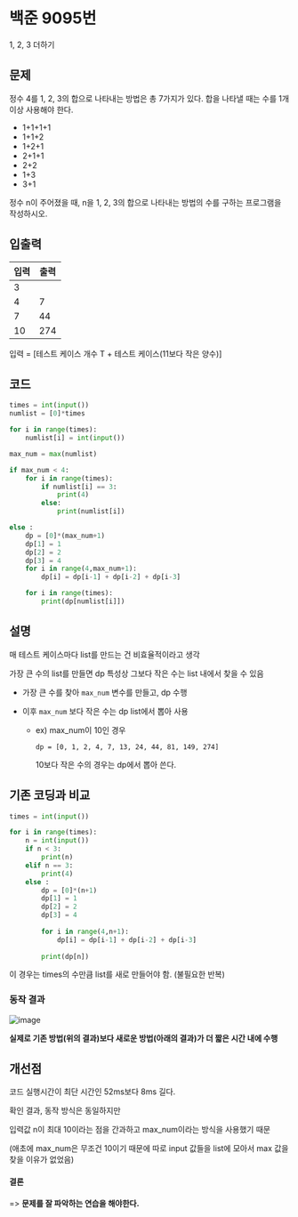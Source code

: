 # 백준 9095번

1, 2, 3 더하기

## 문제

정수 4를 1, 2, 3의 합으로 나타내는 방법은 총 7가지가 있다. 합을 나타낼 때는 수를 1개 이상 사용해야 한다.

- 1+1+1+1
- 1+1+2
- 1+2+1
- 2+1+1
- 2+2
- 1+3
- 3+1

정수 n이 주어졌을 때, n을 1, 2, 3의 합으로 나타내는 방법의 수를 구하는 프로그램을 작성하시오.



## 입출력

| 입력 | 출력 |
| ---- | ---- |
| 3    |      |
| 4    | 7    |
| 7    | 44   |
| 10   | 274  |

입력 = [테스트 케이스 개수 T + 테스트 케이스(11보다 작은 양수)]



## 코드

```python
times = int(input())
numlist = [0]*times

for i in range(times):
    numlist[i] = int(input())

max_num = max(numlist)

if max_num < 4:
    for i in range(times):
        if numlist[i] == 3:
            print(4)
        else:
            print(numlist[i])

else :
    dp = [0]*(max_num+1)
    dp[1] = 1 
    dp[2] = 2
    dp[3] = 4
    for i in range(4,max_num+1):
        dp[i] = dp[i-1] + dp[i-2] + dp[i-3]

    for i in range(times):
        print(dp[numlist[i]])
```



## 설명

매 테스트 케이스마다 list를 만드는 건 비효율적이라고 생각

가장 큰 수의 list를 만들면 dp 특성상 그보다 작은 수는 list 내에서 찾을 수 있음

- 가장 큰 수를 찾아 `max_num` 변수를 만들고, dp 수행

- 이후 `max_num` 보다 작은 수는 dp list에서 뽑아 사용

  - ex) max_num이 10인 경우

    `dp = [0, 1, 2, 4, 7, 13, 24, 44, 81, 149, 274]`

    10보다 작은 수의 경우는 dp에서 뽑아 쓴다.



## 기존 코딩과 비교

```python
times = int(input())

for i in range(times):
    n = int(input())
    if n < 3:
        print(n)
    elif n == 3:
        print(4)
    else :
        dp = [0]*(n+1)
        dp[1] = 1 
        dp[2] = 2
        dp[3] = 4
        
        for i in range(4,n+1):
            dp[i] = dp[i-1] + dp[i-2] + dp[i-3]
        
        print(dp[n])
```

이 경우는 times의 수만큼 list를 새로 만들어야 함. (불필요한 반복)



### 동작 결과

![image](https://user-images.githubusercontent.com/77447841/105063975-b234f300-5abf-11eb-9b57-f0e68a499546.png)


**실제로 기존 방법(위의 결과)보다 새로운 방법(아래의 결과)가 더 짧은 시간 내에 수행**



## 개선점

코드 실행시간이 최단 시간인 52ms보다 8ms 길다.

확인 결과, 동작 방식은 동일하지만

입력값 n이 최대 10이라는 점을 간과하고 max_num이라는 방식을 사용했기 때문

(애초에 max_num은 무조건 10이기 때문에 따로 input 값들을 list에 모아서 max 값을 찾을 이유가 없었음)



#### 결론

=> **문제를 잘 파악하는 연습을 해야한다.**

